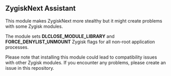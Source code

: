 ## ZygiskNext Assistant
This module makes ZygiskNext more stealthy but it might create problems with some Zygisk modules.

The module sets **DLCLOSE_MODULE_LIBRARY** and **FORCE_DENYLIST_UNMOUNT** Zygisk flags for all non-root application processes.

Please note that installing this module could lead to compatibility issues with other Zygisk modules. If you encounter any problems, please create an issue in this repository.
